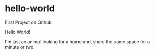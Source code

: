 # hello-world
First Project on Github

Hello World! 

I'm just an animal looking for a home and, share the same space for a minute or two.
